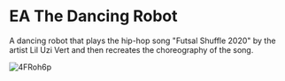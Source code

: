 # EA The Dancing Robot
A dancing robot that plays the hip-hop song "Futsal Shuffle 2020" by the artist Lil Uzi Vert and then recreates the choreography of the song.

![4FRoh6p](https://user-images.githubusercontent.com/74799496/141024027-b52cadea-76cd-464f-80d5-69c6a99f288e.png)
